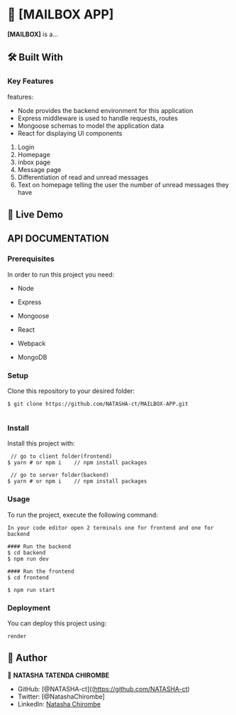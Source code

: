# 📖 [MAILBOX APP] <a name="about-project"></a>

>

**[MAILBOX]** is a...

## 🛠 Built With <a name="built-with"></a>


### Key Features <a name="key-features"></a>

features:
- Node provides the backend environment for this application
- Express middleware is used to handle requests, routes
- Mongoose schemas to model the application data
- React for displaying UI components

1. Login
2. Homepage
3. inbox page
4. Message page
5. Differentiation of read and unread messages
6. Text on homepage telling the user the number of unread messages they have


## 🚀 Live Demo <a name="live-demo"></a>


## API DOCUMENTATION


### Prerequisites

In order to run this project you need:

- Node

- Express

- Mongoose

- React

- Webpack

- MongoDB


### Setup

Clone this repository to your desired folder:

```
$ git clone https://github.com/NATASHA-ct/MAILBOX-APP.git
  
```


### Install

Install this project with:

```
 // go to client folder(frontend)
$ yarn # or npm i    // npm install packages

 // go to server folder(backend)
$ yarn # or npm i    // npm install packages

```


### Usage

To run the project, execute the following command:

```
In your code editor open 2 terminals one for frontend and one for backend

#### Run the backend
$ cd backend
$ npm run dev

#### Run the frontend
$ cd frontend

$ npm run start  
```




### Deployment

You can deploy this project using:
```
render

```
<!--
<p align="right">(<a href="#readme-top">back to top</a>)</p>

< AUTHORS -->

## 👥 Author <a name="authors"></a>

👤 **NATASHA TATENDA CHIROMBE**

- GitHub: [@NATASHA-ct]((https://github.com/NATASHA-ct)
- Twitter: [@NatashaChirombe]
- LinkedIn: [Natasha Chirombe](linkedin.com/in/natasha-chirombe-1531aa17b)


